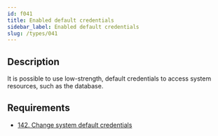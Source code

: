 ```yaml
---
id: f041
title: Enabled default credentials
sidebar_label: Enabled default credentials
slug: /types/041
---
```


## Description

It is possible to use low-strength,
default credentials to access system resources,
such as the database.

## Requirements

- [142. Change system default credentials](/criteria/credentials/142)
